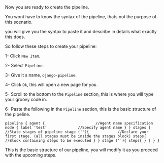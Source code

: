 Now you are ready to create the pipeline.

You wont have to know the syntax of the pipeline, thats not the purpose of this scenario.

you will give you the syntax to paste it and describe in details what exactly this does.

So follow these steps to create your pipeline:

1- Click `New Item`.

2- Select `Pipeline`.

3- Give it a name, `django-pipeline`.

4- Click `Ok`, this will open a new page for you.

5- Scroll to the bottom to the `Pipeline` section, this is where you will type your groovy code in.

6- Paste the following in the `Pipeline` section, this is the basic structure of the pipeline.



`
     pipeline {
       agent {                       //Agent name specification
         node {
         label 'test'              //Specify agent name
         }
       }
	   stages {                    //State stages of pipeline
		stage (''){             //Declare your first stage. (all stages must be inside the stages block)
			steps{              //Block containing steps to be executed
			}
		}
		stage (''){
			steps{
			}
		}
	}
    }
`



This is the basic structure of our pipeline, you will modify it as you proceed with the upcoming steps.
